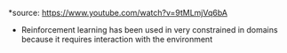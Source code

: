 *source: https://www.youtube.com/watch?v=9tMLmjVq6bA


* Reinforcement learning has been used in very constrained in domains because it requires interaction with the environment